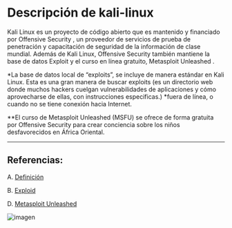 # Descripción de kali-linux
 Kali Linux es un proyecto de código abierto que es mantenido y financiado por Offensive Security , un proveedor de servicios 
 de prueba de penetración y capacitación de seguridad de la información de clase mundial. Además de Kali Linux, Offensive Security 
 también mantiene la base de datos Exploit y el curso en línea gratuito, Metasploit Unleashed . 
 
 *La base de datos local de “exploits”, se incluye de manera estándar en Kali Linux. Esta es una gran manera de buscar exploits 
 (es un directorio web donde muchos hackers cuelgan vulnerabilidades de aplicaciones y cómo aprovecharse de ellas, con instrucciones especificas.)
 *fuera de línea, o cuando no se tiene conexión hacia Internet.
 
 **El curso de Metasploit Unleashed (MSFU) se ofrece de forma gratuita por Offensive Security para crear conciencia sobre los niños desfavorecidos en África Oriental.
 
 
----------------------------------------

## Referencias:
A. [Definición](https://www.kali.org/about-us/)

B. [Exploid](https://www.exploit-db.com/)

D. [Metasploit Unleashed](https://www.offensive-security.com/metasploit-unleashed/)


![imagen](https://www.linuxenespañol.com/wp-content/uploads/2019/02/C%C3%B3mo-instalar-Kali-Linux-en-VirtualBox.jpeg)
